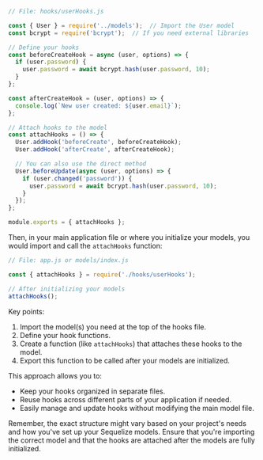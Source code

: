 
```javascript
// File: hooks/userHooks.js

const { User } = require('../models');  // Import the User model
const bcrypt = require('bcrypt');  // If you need external libraries

// Define your hooks
const beforeCreateHook = async (user, options) => {
  if (user.password) {
    user.password = await bcrypt.hash(user.password, 10);
  }
};

const afterCreateHook = (user, options) => {
  console.log(`New user created: ${user.email}`);
};

// Attach hooks to the model
const attachHooks = () => {
  User.addHook('beforeCreate', beforeCreateHook);
  User.addHook('afterCreate', afterCreateHook);

  // You can also use the direct method
  User.beforeUpdate(async (user, options) => {
    if (user.changed('password')) {
      user.password = await bcrypt.hash(user.password, 10);
    }
  });
};

module.exports = { attachHooks };
```

Then, in your main application file or where you initialize your models, you would import and call the `attachHooks` function:

```javascript
// File: app.js or models/index.js

const { attachHooks } = require('./hooks/userHooks');

// After initializing your models
attachHooks();
```

Key points:

1. Import the model(s) you need at the top of the hooks file.
2. Define your hook functions.
3. Create a function (like `attachHooks`) that attaches these hooks to the model.
4. Export this function to be called after your models are initialized.

This approach allows you to:
- Keep your hooks organized in separate files.
- Reuse hooks across different parts of your application if needed.
- Easily manage and update hooks without modifying the main model file.

Remember, the exact structure might vary based on your project's needs and how you've set up your Sequelize models. Ensure that you're importing the correct model and that the hooks are attached after the models are fully initialized.